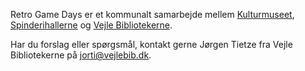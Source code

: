 <!-- BEGIN ARISE ------------------------------
Title:: "Om"

Author:: "Retro Game Days"
Description:: "Om"
Language:: "da"
Thumbnail:: "joystick-150x150.png"
Published Date:: "2025-05-02"
Modified Date:: "2025-05-02"

toc:: "false"
process_markdown:: "true"
content_header:: "false"
---- END ARISE \\ DO NOT MODIFY THIS LINE ---->

Retro Game Days er et kommunalt samarbejde mellem [Kulturmuseet](https://www.vejlemuseerne.dk/besoeg-os/kulturmuseet/), [Spinderihallerne](https://spinderihallerne.dk) og [Vejle Bibliotekerne](https://vejlebib.dk).

Har du forslag eller spørgsmål, kontakt gerne Jørgen Tietze fra Vejle Bibliotekerne på <jorti@vejlebib.dk>.